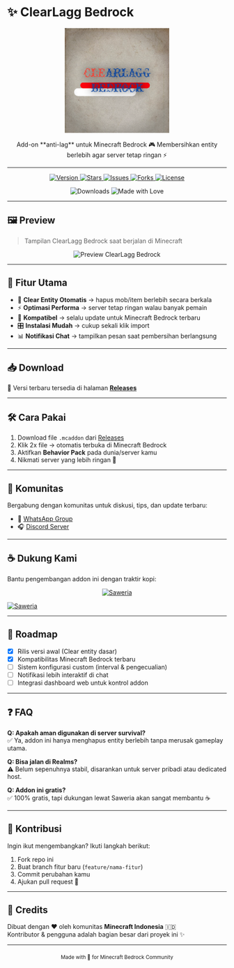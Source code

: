 # ✨ ClearLagg Bedrock

<p align="center">
  <img src="image/logo.png" alt="ClearLagg Bedrock Logo" width="240"/>
</p>

<p align="center">
  Add-on **anti-lag** untuk Minecraft Bedrock 🎮  
  Membersihkan entity berlebih agar server tetap ringan ⚡
</p>

---

<p align="center">
  <a href="https://github.com/Alifwag/credits-addons-clearlagg">
    <img src="https://img.shields.io/github/v/release/YourGitHubRepo/ClearLagg-Bedrock?color=38bdf8&label=Version&style=for-the-badge" alt="Version"/>
  </a>
  <a href="https://github.com/YourGitHubRepo/stargazers">
    <img src="https://img.shields.io/github/stars/YourGitHubRepo/ClearLagg-Bedrock?color=yellow&style=for-the-badge" alt="Stars"/>
  </a>
  <a href="https://github.com/YourGitHubRepo/issues">
    <img src="https://img.shields.io/github/issues/YourGitHubRepo/ClearLagg-Bedrock?color=red&style=for-the-badge" alt="Issues"/>
  </a>
  <a href="https://github.com/YourGitHubRepo/network/members">
    <img src="https://img.shields.io/github/forks/YourGitHubRepo/ClearLagg-Bedrock?color=purple&style=for-the-badge" alt="Forks"/>
  </a>
  <a href="LICENSE">
    <img src="https://img.shields.io/github/license/YourGitHubRepo/ClearLagg-Bedrock?style=for-the-badge&color=22c55e" alt="License"/>
  </a>
</p>

<p align="center">
  <img src="https://img.shields.io/github/downloads/YourGitHubRepo/ClearLagg-Bedrock/total?style=for-the-badge&color=orange" alt="Downloads"/>
  <img src="https://img.shields.io/badge/Made%20with-Love-ff69b4?style=for-the-badge" alt="Made with Love"/>
</p>

---

## 🖼️ Preview
> Tampilan ClearLagg Bedrock saat berjalan di Minecraft  

<p align="center">
  <img src="image/preview.png" alt="Preview ClearLagg Bedrock" width="600"/>
</p>

---

## 🚀 Fitur Utama
- 🧹 **Clear Entity Otomatis** → hapus mob/item berlebih secara berkala  
- ⚡ **Optimasi Performa** → server tetap ringan walau banyak pemain  
- 🔄 **Kompatibel** → selalu update untuk Minecraft Bedrock terbaru  
- 🎛️ **Instalasi Mudah** → cukup sekali klik import  
- 📊 **Notifikasi Chat** → tampilkan pesan saat pembersihan berlangsung  

---

## 📥 Download
📌 Versi terbaru tersedia di halaman **[Releases](https://github.com/YourGitHubRepo/releases)**  

---

## 🛠️ Cara Pakai
1. Download file `.mcaddon` dari [Releases](https://github.com/YourGitHubRepo/releases)  
2. Klik 2x file → otomatis terbuka di Minecraft Bedrock  
3. Aktifkan **Behavior Pack** pada dunia/server kamu  
4. Nikmati server yang lebih ringan 🚀  

---

## 👥 Komunitas
Bergabung dengan komunitas untuk diskusi, tips, dan update terbaru:  

- 💬 [WhatsApp Group](https://chat.whatsapp.com/LinkGrupKamu)  
- 🎧 [Discord Server](https://discord.gg/LinkDiscordKamu)  

---

## ☕ Dukung Kami
Bantu pengembangan addon ini dengan traktir kopi:  

<p align="center">
  <a href="https://saweria.co/Liplips">
    <img src="https://i.ibb.co/n7w6zH7/saweria-logo.png" width="180" alt="Saweria"/>
  </a>
</p>

[![Saweria](https://img.shields.io/badge/☕-Dukung%20di%20Saweria-orange?style=for-the-badge)](https://saweria.co/Liplips)  

---

## 📌 Roadmap
- [x] Rilis versi awal (Clear entity dasar)  
- [x] Kompatibilitas Minecraft Bedrock terbaru  
- [ ] Sistem konfigurasi custom (interval & pengecualian)  
- [ ] Notifikasi lebih interaktif di chat  
- [ ] Integrasi dashboard web untuk kontrol addon  

---

## ❓ FAQ
**Q: Apakah aman digunakan di server survival?**  
✅ Ya, addon ini hanya menghapus entity berlebih tanpa merusak gameplay utama.  

**Q: Bisa jalan di Realms?**  
⚠️ Belum sepenuhnya stabil, disarankan untuk server pribadi atau dedicated host.  

**Q: Addon ini gratis?**  
✅ 100% gratis, tapi dukungan lewat Saweria akan sangat membantu ☕  

---

## 🤝 Kontribusi
Ingin ikut mengembangkan? Ikuti langkah berikut:  
1. Fork repo ini  
2. Buat branch fitur baru (`feature/nama-fitur`)  
3. Commit perubahan kamu  
4. Ajukan pull request 🚀  

---

## 📌 Credits
Dibuat dengan ❤️ oleh komunitas **Minecraft Indonesia** 🇮🇩  
Kontributor & pengguna adalah bagian besar dari proyek ini ✨  

---

<p align="center">
  <sub>Made with 🧡 for Minecraft Bedrock Community</sub>
</p>
